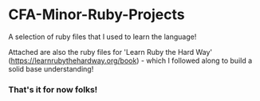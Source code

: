 # CFA-Minor-Ruby-Projects

A selection of ruby files that I used to learn the language!

Attached are also the ruby files for 'Learn Ruby the Hard Way' (https://learnrubythehardway.org/book) - which I followed along to build a solid base understanding!

### That's it for now folks! 
